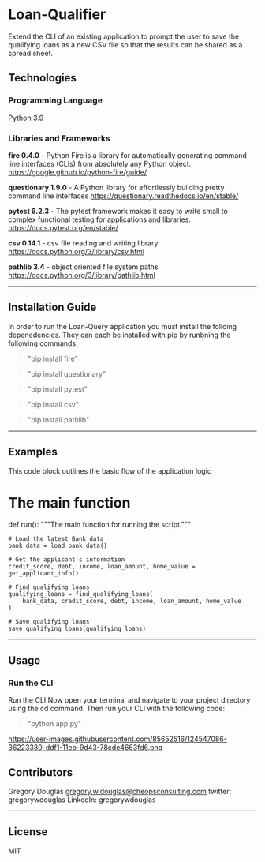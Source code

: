 # Loan-Qualifier 

Extend the CLI of an existing application to prompt the user to save the qualifying loans as a new CSV file so that the results can be shared as a spread sheet.


## Technologies

### Programming  Language
Python 3.9

### Libraries and Frameworks

**fire 0.4.0** - Python Fire is a library for automatically generating command line interfaces (CLIs) from absolutely any Python object.
https://google.github.io/python-fire/guide/

**questionary 1.9.0** - A Python library for effortlessly building pretty command line interfaces 
https://questionary.readthedocs.io/en/stable/

**pytest 6.2.3**  - The pytest framework makes it easy to write small to complex functional testing for applications and libraries.
https://docs.pytest.org/en/stable/

**csv 0.14.1** - csv file reading and writing library   
https://docs.python.org/3/library/csv.html

**pathlib 3.4** - object oriented file system paths 
https://docs.python.org/3/library/pathlib.html

---

## Installation Guide
In order to run the Loan-Query application you must install the folloing depenedencies. They can each be installed with pip by runbning the following commands:

>"pip install fire"

>"pip install questionary"

>"pip install pytest"

>"pip install csv"

>"pip install pathlib"

---

## Examples

This code block outlines the basic flow of the application logic

# The main function 
def run():
    """The main function for running the script."""

    # Load the latest Bank data
    bank_data = load_bank_data()

    # Get the applicant's information
    credit_score, debt, income, loan_amount, home_value = get_applicant_info()
    
    # Find qualifying loans
    qualifying_loans = find_qualifying_loans(
        bank_data, credit_score, debt, income, loan_amount, home_value
    )

    # Save qualifying loans
    save_qualifying_loans(qualifying_loans)

---

## Usage

### Run the CLI
Run the CLI
Now open your terminal and navigate to your project directory using the cd command. 
Then run your CLI with the following code:

>"python app.py"

https://user-images.githubusercontent.com/85652516/124547086-36223380-ddf1-11eb-9d43-78cde4663fd6.png

## Contributors

Gregory Douglas
gregory.w.douglas@cheopsconsulting.com
twitter: gregorywdouglas
LinkedIn: gregorywdouglas

---

## License

MIT
